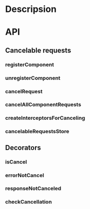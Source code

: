 # Descripsion

# API

## Cancelable requests

### registerComponent

### unregisterComponent

### cancelRequest

### cancelAllComponentRequests

### createInterceptorsForCanceling

### cancelableRequestsStore

## Decorators

### isCancel

### errorNotCancel

### responseNotCanceled

### checkCancellation
